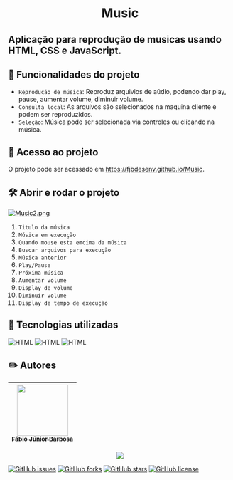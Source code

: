 <h1 align="center"> Music </h1>

## Aplicação para reprodução de musicas usando HTML, CSS e JavaScript.

## 🔨 Funcionalidades do projeto
- `Reprodução de música`: Reproduz arquivios de aúdio, podendo dar play, pause, aumentar volume, diminuir volume. 
- `Consulta local`: As arquivos são selecionados na maquina cliente e podem ser reproduzidos.
- `Seleção`: Música pode ser selecionada via controles ou clicando na música.

## 📁 Acesso ao projeto
O projeto pode ser acessado em https://fjbdesenv.github.io/Music.

## 🛠️ Abrir e rodar o projeto
[![Music2.png](https://i.postimg.cc/bwT1zjyY/Music2.png)](https://postimg.cc/1888H2Vb)
1. `Titulo da música` 
2. `Música em execução`
3. `Quando mouse esta emcima da música`
4. `Buscar arquivos para execução`
5. `Música anterior`
6. `Play/Pause`
7. `Próxima música`
8. `Aumentar volume`
9. `Display de volume`
10. `Diminuir volume`
11. `Display de tempo de execução`

## 👀 Tecnologias utilizadas
![HTML](https://img.shields.io/badge/HTML-E34F26.svg?logo=html5&logoColor=white)
![HTML](https://img.shields.io/badge/CSS-1572B6.svg?logo=css3&logoColor=white)
![HTML](https://img.shields.io/badge/JavaScript-F7DF1E.svg?logo=javascript&logoColor=black)

## ✏️ Autores
| [<img src="https://avatars.githubusercontent.com/u/110018406?v=4" width=115><br><sub>Fábio Júnior Barbosa</sub>](https://github.com/fjbdesenv) |
| :---: |

<p align="center">
  <img src="http://img.shields.io/static/v1?label=STATUS&message=CONCLUIDO&color=GREEN&style=for-the-badge"/>
</p>

[![GitHub issues](https://img.shields.io/github/issues/fjbdesenv/Music)](https://github.com/fjbdesenv/Music/issues)
[![GitHub forks](https://img.shields.io/github/forks/fjbdesenv/Music)](https://github.com/fjbdesenv/Music/network)
[![GitHub stars](https://img.shields.io/github/stars/fjbdesenv/Music)](https://github.com/fjbdesenv/Music/stargazers)
[![GitHub license](https://img.shields.io/github/license/fjbdesenv/Music)](https://github.com/fjbdesenv/Music/blob/main/LICENSE)
